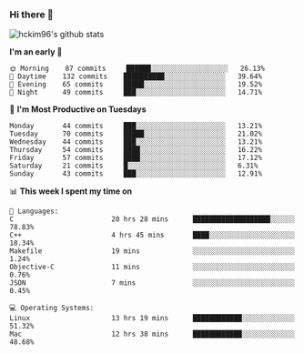 ### Hi there 👋

<!--
**hckim96/hckim96** is a ✨ _special_ ✨ repository because its `README.md` (this file) appears on your GitHub profile.

Here are some ideas to get you started:

- 🔭 I’m currently working on ...
- 🌱 I’m currently learning ...
- 👯 I’m looking to collaborate on ...
- 🤔 I’m looking for help with ...
- 💬 Ask me about ...
- 📫 How to reach me: ...
- 😄 Pronouns: ...
- ⚡ Fun fact: ...
-->
![hckim96's github stats](https://github-readme-stats.vercel.app/api?username=hckim96&show_icons=true&theme=dracula&count_private=true)
<!--START_SECTION:waka-->
**I'm an early 🐤** 

```text
🌞 Morning    87 commits     ██████░░░░░░░░░░░░░░░░░░░   26.13% 
🌆 Daytime    132 commits    ██████████░░░░░░░░░░░░░░░   39.64% 
🌃 Evening    65 commits     █████░░░░░░░░░░░░░░░░░░░░   19.52% 
🌙 Night      49 commits     ███░░░░░░░░░░░░░░░░░░░░░░   14.71%

```
📅 **I'm Most Productive on Tuesdays** 

```text
Monday       44 commits     ███░░░░░░░░░░░░░░░░░░░░░░   13.21% 
Tuesday      70 commits     █████░░░░░░░░░░░░░░░░░░░░   21.02% 
Wednesday    44 commits     ███░░░░░░░░░░░░░░░░░░░░░░   13.21% 
Thursday     54 commits     ████░░░░░░░░░░░░░░░░░░░░░   16.22% 
Friday       57 commits     ████░░░░░░░░░░░░░░░░░░░░░   17.12% 
Saturday     21 commits     █░░░░░░░░░░░░░░░░░░░░░░░░   6.31% 
Sunday       43 commits     ███░░░░░░░░░░░░░░░░░░░░░░   12.91%

```


📊 **This week I spent my time on** 

```text
💬 Languages: 
C                        20 hrs 28 mins      ███████████████████░░░░░░   78.83% 
C++                      4 hrs 45 mins       ████░░░░░░░░░░░░░░░░░░░░░   18.34% 
Makefile                 19 mins             ░░░░░░░░░░░░░░░░░░░░░░░░░   1.24% 
Objective-C              11 mins             ░░░░░░░░░░░░░░░░░░░░░░░░░   0.76% 
JSON                     7 mins              ░░░░░░░░░░░░░░░░░░░░░░░░░   0.45%

💻 Operating Systems: 
Linux                    13 hrs 19 mins      ████████████░░░░░░░░░░░░░   51.32% 
Mac                      12 hrs 38 mins      ████████████░░░░░░░░░░░░░   48.68%

```


<!--END_SECTION:waka-->

